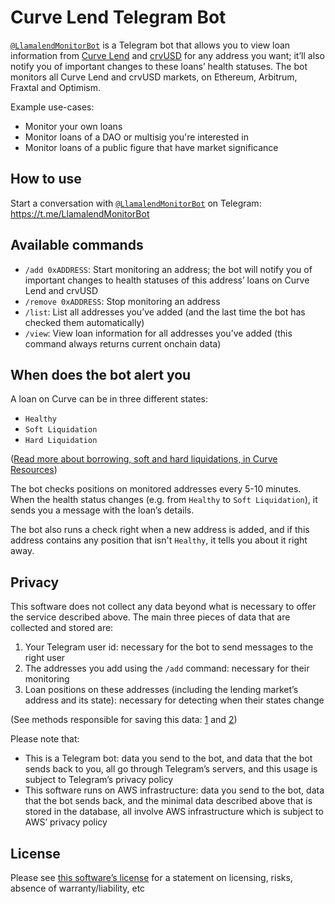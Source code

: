 # Curve Lend Telegram Bot

[`@LlamalendMonitorBot`](https://t.me/LlamalendMonitorBot) is a Telegram bot that allows you to view loan information from [Curve Lend](https://lend.curve.fi/) and [crvUSD](https://crvusd.curve.fi/) for any address you want; it’ll also notify you of important changes to these loans’ health statuses. The bot monitors all Curve Lend and crvUSD markets, on Ethereum, Arbitrum, Fraxtal and Optimism.

Example use-cases:

- Monitor your own loans
- Monitor loans of a DAO or multisig you're interested in
- Monitor loans of a public figure that have market significance

## How to use

Start a conversation with [`@LlamalendMonitorBot`](https://t.me/LlamalendMonitorBot) on Telegram: <https://t.me/LlamalendMonitorBot>

## Available commands

- `/add 0xADDRESS`: Start monitoring an address; the bot will notify you of important changes to health statuses of this address’ loans on Curve Lend and crvUSD
- `/remove 0xADDRESS`: Stop monitoring an address
- `/list`: List all addresses you’ve added (and the last time the bot has checked them automatically)
- `/view`: View loan information for all addresses you’ve added (this command always returns current onchain data)

## When does the bot alert you

A loan on Curve can be in three different states:

- `Healthy`
- `Soft Liquidation`
- `Hard Liquidation`

([Read more about borrowing, soft and hard liquidations, in Curve Resources](https://resources.curve.fi/lending/overview/#borrowing))

The bot checks positions on monitored addresses every 5-10 minutes. When the health status changes (e.g. from `Healthy` to `Soft Liquidation`), it sends you a message with the loan’s details.

The bot also runs a check right when a new address is added, and if this address contains any position that isn't `Healthy`, it tells you about it right away.

## Privacy

This software does not collect any data beyond what is necessary to offer the service described above. The main three pieces of data that are collected and stored are:

1. Your Telegram user id: necessary for the bot to send messages to the right user
2. The addresses you add using the `/add` command: necessary for their monitoring
3. Loan positions on these addresses (including the lending market’s address and its state): necessary for detecting when their states change

(See methods responsible for saving this data: [1](https://github.com/curvefi/llamalend-telegram-bot/blob/main/data/addUserAddress.js) and [2](https://github.com/curvefi/llamalend-telegram-bot/blob/main/data/saveUserPositionHealthChange.js))

Please note that:

- This is a Telegram bot: data you send to the bot, and data that the bot sends back to you, all go through Telegram’s servers, and this usage is subject to Telegram’s privacy policy
- This software runs on AWS infrastructure: data you send to the bot, data that the bot sends back, and the minimal data described above that is stored in the database, all involve AWS infrastructure which is subject to AWS’ privacy policy

## License

Please see [this software’s license](https://github.com/curvefi/llamalend-telegram-bot/blob/main/LICENSE) for a statement on licensing, risks, absence of warranty/liability, etc
